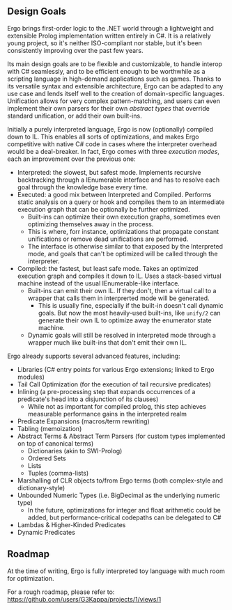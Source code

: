 ## Design Goals
Ergo brings first-order logic to the .NET world through a lightweight and extensible Prolog implementation written entirely in C#. It is a relatively young project, so it's neither ISO-compliant nor stable, but it's been consistently improving over the past few years. 

Its main design goals are to be flexible and customizable, to handle interop with C# seamlessly, and to be efficient enough to be worthwhile as a scripting language in high-demand applications such as games.
Thanks to its versatile syntax and extensible architecture, Ergo can be adapted to any use case and lends itself well to the creation of domain-specific languages. 
Unification allows for very complex pattern-matching, and users can even implement their own parsers for their own *abstract types* that override standard unification, or add their own built-ins.

Initially a purely interpreted language, Ergo is now (optionally) compiled down to IL. This enables all sorts of optimizations, and makes Ergo competitive with native C# code in cases where the interpreter overhead would be a deal-breaker.
In fact, Ergo comes with three _execution modes_, each an improvement over the previous one:
- Interpreted: the slowest, but safest mode. Implements recursive backtracking through a IEnumerable interface and has to resolve each goal through the knowledge base every time.
- Executed: a good mix between Interpreted and Compiled. Performs static analysis on a query or hook and compiles them to an intermediate execution graph that can be optionally be further optimized.
  - Built-ins can optimize their own execution graphs, sometimes even optimizing themselves away in the process.
  - This is where, forr instance, optimizations that propagate constant unifications or remove dead unifications are performed.
  - The interface is otherwise similar to that exposed by the Interpreted mode, and goals that can't be optimized will be called through the interpreter.
- Compiled: the fastest, but least safe mode. Takes an optimized execution graph and compiles it down to IL. Uses a stack-based virtual machine instead of the usual IEnumerable-like interface.
  - Built-ins can emit their own IL. If they don't, then a virtual call to a wrapper that calls them in interprerted mode will be generated.
    - This is usually fine, especially if the built-in doesn't call dynamic goals. But now the most heavily-used built-ins, like `unify/2` can generate their own IL to optimize away the enumerator state machine.
  - Dynamic goals will still be resolved in interpreted mode through a wrapper much like built-ins that don't emit their own IL.


Ergo already supports several advanced features, including:

- Libraries (C# entry points for various Ergo extensions; linked to Ergo modules)
- Tail Call Optimization (for the execution of tail recursive predicates)
- Inlining (a pre-processing step that expands occurrences of a predicate's head into a disjunction of its clauses)
  - While not as important for compiled prolog, this step achieves measurable performance gains in the interpreted realm
- Predicate Expansions (macros/term rewriting)
- Tabling (memoization)
- Abstract Terms & Abstract Term Parsers (for custom types implemented on top of canonical terms)
    - Dictionaries (akin to SWI-Prolog)
    - Ordered Sets
    - Lists
    - Tuples (comma-lists)
- Marshalling of CLR objects to/from Ergo terms (both complex-style and dictionary-style)
- Unbounded Numeric Types (i.e. BigDecimal as the underlying numeric type)
    - In the future, optimizations for integer and float arithmetic could be added, but performance-critical codepaths can be delegated to C#
- Lambdas & Higher-Kinded Predicates 
- Dynamic Predicates

## Roadmap
At the time of writing, Ergo is fully interpreted toy language with much room for optimization. 

For a rough roadmap, please refer to: https://github.com/users/G3Kappa/projects/1/views/1
